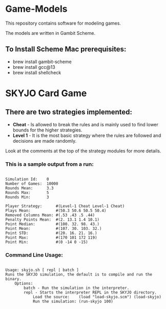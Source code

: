 # Game-Models
This repository contains software for modeling games.

The models are written in Gambit Scheme.

## To Install Scheme Mac prerequisites:
* brew install gambit-scheme
* brew install gcc@13
* brew install shellcheck

# SKYJO Card Game

## There are two strategies implemented:
* **Cheat** - Is allowed to break the rules and is mainly used to find lower bounds for the higher strategies.
* **Level 1** - It is the most basic strategy where the rules are followed and decisions are made randomly.

Look at the comments at the top of the strategy modules for  more details.

### This is a sample output from a run:

```

Simulation Id:    0
Number of Games:  10000
Rounds Mean:      3.3
Rounds Max:       5
Rounds Min:       3

Player Strategy:      #(Level-1 Cheat Level-1 Cheat)
Plays Mean:           #(50.3 50.6 50.5 50.4)
Removed Columns Mean: #(.53 .43 .5 .44)
Penalty Points Mean:  #(2. 13.1 1.4 10.1)
Point Median:         #(100. 32. 98. 43.)
Point Mean:           #(107. 30. 103. 32.)
Point STD:            #(20. 16. 21. 16.)
Point Max:            #(170 101 172 119)
Point Min:            #(0 -14 0 -15)

```

### Command Line Usage:

```

Usage: skyjo.sh [ repl | batch ]
Runs the SKYJO simulation, the default is to compile and run the binary.
    Options:
        batch - Run the simulation in the interpreter.
        repl - Starts the interpreter REPL in the SKYJO directory.
            Load the source:    (load "load-skyjo.scm") (load-skyjo)
            Run the simulation: (run-skyjo 100)

```


 
